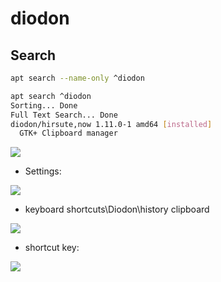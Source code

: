 # diodon

## Search
````sh
apt search --name-only ^diodon

apt search ^diodon
Sorting... Done
Full Text Search... Done
diodon/hirsute,now 1.11.0-1 amd64 [installed]
  GTK+ Clipboard manager
````
[<img src="https://i.imgur.com/Yab3qrZ.png">](https://i.imgur.com/Yab3qrZ.png)

* Settings:

[<img src="https://i.imgur.com/xynxPUV.png">](https://i.imgur.com/xynxPUV.png)

* keyboard shortcuts\Diodon\history clipboard

[<img src="https://i.imgur.com/i9S874w.png">](https://i.imgur.com/i9S874w.png)

* shortcut key:

[<img src="https://i.imgur.com/Zah4VkD.png">](https://i.imgur.com/Zah4VkD.png)
